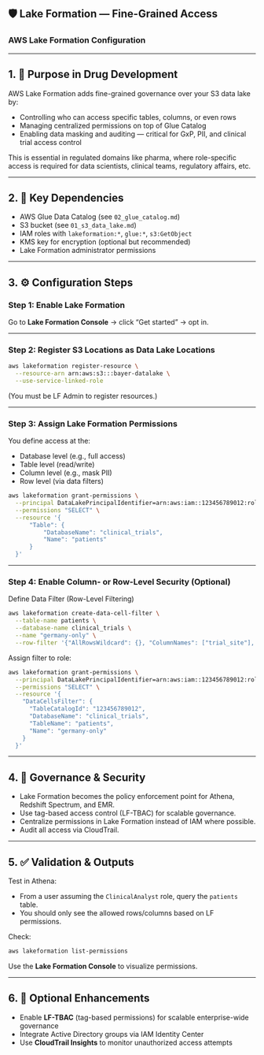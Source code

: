 ## 🛡️ Lake Formation — Fine-Grained Access

### AWS Lake Formation Configuration

---

## 1. 🎯 Purpose in Drug Development

AWS Lake Formation adds fine-grained governance over your S3 data lake by:

- Controlling who can access specific tables, columns, or even rows  
- Managing centralized permissions on top of Glue Catalog  
- Enabling data masking and auditing — critical for GxP, PII, and clinical trial access control  

This is essential in regulated domains like pharma, where role-specific access is required for data scientists, clinical teams, regulatory affairs, etc.

---

## 2. 🔗 Key Dependencies

- AWS Glue Data Catalog (see `02_glue_catalog.md`)  
- S3 bucket (see `01_s3_data_lake.md`)  
- IAM roles with `lakeformation:*`, `glue:*`, `s3:GetObject`  
- KMS key for encryption (optional but recommended)  
- Lake Formation administrator permissions  

---

## 3. ⚙️ Configuration Steps

### Step 1: Enable Lake Formation

Go to **Lake Formation Console** → click “Get started” → opt in.

---

### Step 2: Register S3 Locations as Data Lake Locations

```bash
aws lakeformation register-resource \
  --resource-arn arn:aws:s3:::bayer-datalake \
  --use-service-linked-role
```

(You must be LF Admin to register resources.)

---

### Step 3: Assign Lake Formation Permissions

You define access at the:
- Database level (e.g., full access)  
- Table level (read/write)  
- Column level (e.g., mask PII)  
- Row level (via data filters)  

```bash
aws lakeformation grant-permissions \
  --principal DataLakePrincipalIdentifier=arn:aws:iam::123456789012:role/ClinicalAnalyst \
  --permissions "SELECT" \
  --resource '{
      "Table": {
          "DatabaseName": "clinical_trials",
          "Name": "patients"
      }
  }'
```

---

### Step 4: Enable Column- or Row-Level Security (Optional)

Define Data Filter (Row-Level Filtering)

```bash
aws lakeformation create-data-cell-filter \
  --table-name patients \
  --database-name clinical_trials \
  --name "germany-only" \
  --row-filter '{"AllRowsWildcard": {}, "ColumnNames": ["trial_site"], "FilterExpression": "trial_site = \'Germany\'"}'
```

Assign filter to role:

```bash
aws lakeformation grant-permissions \
  --principal DataLakePrincipalIdentifier=arn:aws:iam::123456789012:role/RegulatoryTeam \
  --permissions "SELECT" \
  --resource '{
    "DataCellsFilter": {
      "TableCatalogId": "123456789012",
      "DatabaseName": "clinical_trials",
      "TableName": "patients",
      "Name": "germany-only"
    }
  }'
```

---

## 4. 🔐 Governance & Security

- Lake Formation becomes the policy enforcement point for Athena, Redshift Spectrum, and EMR.  
- Use tag-based access control (LF-TBAC) for scalable governance.  
- Centralize permissions in Lake Formation instead of IAM where possible.  
- Audit all access via CloudTrail.  

---

## 5. ✅ Validation & Outputs

Test in Athena:
- From a user assuming the `ClinicalAnalyst` role, query the `patients` table.  
- You should only see the allowed rows/columns based on LF permissions.  

Check:

```bash
aws lakeformation list-permissions
```

Use the **Lake Formation Console** to visualize permissions.

---

## 6. 🌱 Optional Enhancements

- Enable **LF-TBAC** (tag-based permissions) for scalable enterprise-wide governance  
- Integrate Active Directory groups via IAM Identity Center  
- Use **CloudTrail Insights** to monitor unauthorized access attempts  
